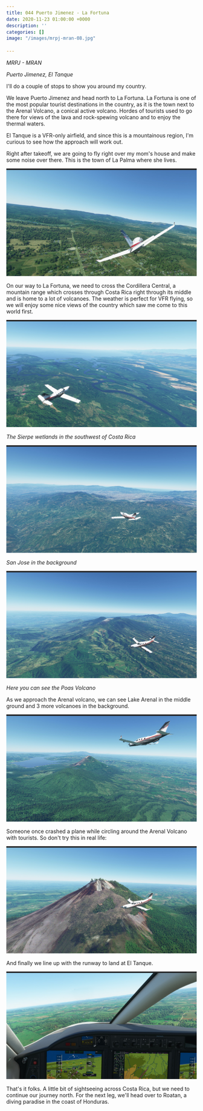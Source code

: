 ```yaml
---
title: 044 Puerto Jimenez - La Fortuna
date: 2020-11-23 01:00:00 +0000
description: ''
categories: []
image: "/images/mrpj-mran-08.jpg"

---
```

_MRPJ - MRAN_

_Puerto Jimenez, El Tanque_

I'll do a couple of stops to show you around my country.

We leave Puerto Jimenez and head north to La Fortuna. La Fortuna is one of the most popular tourist destinations in the country, as it is the town next to the Arenal Volcano, a conical active volcano. Hordes of tourists used to go there for views of the lava and rock-spewing volcano and to enjoy the thermal waters.

El Tanque is a VFR-only airfield, and since this is a mountainous region, I'm curious to see how the approach will work out.

Right after takeoff, we are going to fly right over my mom's house and make some noise over there. This is the town of La Palma where she lives.

![](/images/mrpj-mran-01.jpg)

On our way to La Fortuna, we need to cross the Cordillera Central, a mountain range which crosses through Costa Rica right through its middle and is home to a lot of volcanoes. The weather is perfect for VFR flying, so we will enjoy some nice views of the country which saw me come to this world first.

![](/images/mrpj-mran-02.jpg)

_The Sierpe wetlands in the southwest of Costa Rica_

![](/images/mrpj-mran-04.jpg)

_San Jose in the background_

![](/images/mrpj-mran-05.jpg)

_Here you can see the Poas Volcano_

As we approach the Arenal volcano, we can see Lake Arenal in the middle ground and 3 more volcanoes in the background.

![](/images/mrpj-mran-07.jpg)

Someone once crashed a plane while circling around the Arenal Volcano with tourists. So don't try this in real life:

![](/images/mrpj-mran-08.jpg)

And finally we line up with the runway to land at El Tanque.

![](/images/mrpj-mran-09.jpg)

That's it folks. A little bit of sightseeing across Costa Rica, but we need to continue our journey north. For the next leg, we'll head over to Roatan, a diving paradise in the coast of Honduras.